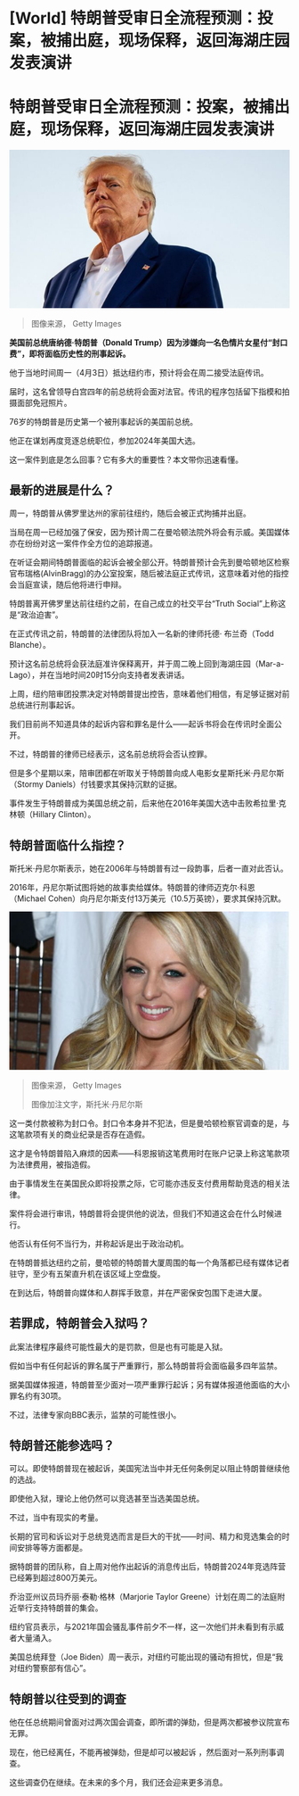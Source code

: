 # [World] 特朗普受审日全流程预测：投案，被捕出庭，现场保释，返回海湖庄园发表演讲

#  特朗普受审日全流程预测：投案，被捕出庭，现场保释，返回海湖庄园发表演讲


![Donald Trump](_129265843_trump-index-getty.jpg)

> 图像来源，  Getty Images

**美国前总统唐纳德·特朗普（Donald Trump）因为涉嫌向一名色情片女星付“封口费”，即将面临历史性的刑事起诉。**

他于当地时间周一（4月3日）抵达纽约市，预计将会在周二接受法庭传讯。

届时，这名曾领导白宫四年的前总统将会面对法官。传讯的程序包括留下指模和拍摄面部免冠照片。

76岁的特朗普是历史第一个被刑事起诉的美国前总统。

他正在谋划再度竞逐总统职位，参加2024年美国大选。

这一案件到底是怎么回事？它有多大的重要性？本文带你迅速看懂。

##  最新的进展是什么？

周一，特朗普从佛罗里达州的家前往纽约，随后会被正式拘捕并出庭。

当局在周一已经加强了保安，因为预计周二在曼哈顿法院外将会有示威。美国媒体亦在纷纷对这一案件作全方位的追踪报道。

在听证会期间特朗普面临的起诉会被全部公开。特朗普预计会先到曼哈顿地区检察官布瑞格(AlvinBragg)的办公室投案，随后被法庭正式传讯，这意味着对他的指控会当庭宣读，随后他将进行申辩。

特朗普离开佛罗里达前往纽约之前，在自己成立的社交平台“Truth Social”上称这是“政治迫害”。

在正式传讯之前，特朗普的法律团队将加入一名新的律师托德· 布兰奇（Todd Blanche）。

预计这名前总统将会获法庭准许保释离开，并于周二晚上回到海湖庄园（Mar-a-Lago），并在当地时间20时15分向支持者发表讲话。

上周，纽约陪审团投票决定对特朗普提出控告，意味着他们相信，有足够证据对前总统进行刑事起诉。

我们目前尚不知道具体的起诉内容和罪名是什么——起诉书将会在传讯时全面公开。

不过，特朗普的律师已经表示，这名前总统将会否认控罪。

但是多个星期以来，陪审团都在听取关于特朗普向成人电影女星斯托米·丹尼尔斯（Stormy Daniels）付钱要求其保持沉默的证据。

事件发生于特朗普成为美国总统之前，后来他在2016年美国大选中击败希拉里·克林顿（Hillary Clinton）。


##  特朗普面临什么指控？

斯托米·丹尼尔斯表示，她在2006年与特朗普有过一段韵事，后者一直对此否认。

2016年，丹尼尔斯试图将她的故事卖给媒体。特朗普的律师迈克尔·科恩（Michael Cohen）向丹尼尔斯支付13万美元（10.5万英镑），要求其保持沉默。

![Stormy Daniels](_129233666_stormy2_getty.jpg)

> 图像来源，  Getty Images
>
> 图像加注文字，斯托米·丹尼尔斯

这一类付款被称为封口令。封口令本身并不犯法，但是曼哈顿检察官调查的是，与这笔款项有关的商业纪录是否存在造假。

这才是令特朗普陷入麻烦的因素——科恩报销这笔费用时在账户记录上称这笔款项为法律费用，被指造假。

由于事情发生在美国民众即将投票之际，它可能亦违反支付费用帮助竞选的相关法律。

案件将会进行审讯，特朗普将会提供他的说法，但我们不知道这会在什么时候进行。

他否认有任何不当行为，并称起诉是出于政治动机。

在特朗普抵达纽约之前，曼哈顿的特朗普大厦周围的每一个角落都已经有媒体记者驻守，至少有五架直升机在该区域上空盘旋。

在到达后，特朗普向媒体和人群挥手致意，并在严密保安包围下走进大厦。

##  若罪成，特朗普会入狱吗？

此案法律程序最终可能性最大的是罚款，但是也有可能是入狱。

假如当中有任何起诉的罪名属于严重罪行，那么特朗普将会面临最多四年监禁。

据美国媒体报道，特朗普至少面对一项严重罪行起诉；另有媒体报道他面临的大小罪名约有30项。

不过，法律专家向BBC表示，监禁的可能性很小。

##  特朗普还能参选吗？

可以。即使特朗普现在被起诉，美国宪法当中并无任何条例足以阻止特朗普继续他的选战。

即使他入狱，理论上他仍然可以竞选甚至当选美国总统。

不过，当中有现实的考量。

长期的官司和诉讼对于总统竞选而言是巨大的干扰——时间、精力和竞选集会的时间安排等等方面都是。

据特朗普的团队称，自上周对他作出起诉的消息传出后，特朗普2024年竞选阵营已经筹到超过800万美元。

乔治亚州议员玛乔丽·泰勒·格林（Marjorie Taylor Greene）计划在周二的法庭附近举行支持特朗普的集会。

纽约官员表示，与2021年国会骚乱事件前夕不一样，这一次他们并未看到有示威者大量涌入。

美国总统拜登（Joe Biden）周一表示，对纽约可能出现的骚动有担忧，但是“我对纽约警察部有信心”。

##  特朗普以往受到的调查

他在任总统期间曾面对过两次国会调查，即所谓的弹劾，但是两次都被参议院宣布无罪。

现在，他已经离任，不能再被弹劾，但是却可以被起诉 ，然后面对一系列刑事调查。

这些调查仍在继续。在未来的多个月，我们还会迎来更多消息。


